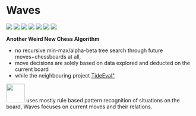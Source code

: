 # Waves #
<p align="left">
  <a href="#"><img src="https://img.shields.io/badge/Java-ED8B00?style=flat&logo=java&logoColor=white"></img></a>
  <a href="https://opensource.org/license/gpl-3-0"><img src="https://img.shields.io/github/license/AP-Sensing/ostree-tui?color=black"></img></a>
  <a href="#"><img src="https://img.shields.io/github/stars/chrinspire/Waves"></img></a>
  <a href="#"><img src="https://img.shields.io/github/forks/chrinspire/Waves"></img></a>
  <a href="#"><img src="https://img.shields.io/github/repo-size/chrinspire/Waves"></img></a>
  <a href="https://github.com/chrinspire/Waves/graphs/contributors"><img src="https://img.shields.io/github/contributors/chrinspire/Waves?color=blue"></img></a>
  <a href="https://github.com/chrinspire/Waves/issues"><img src="https://img.shields.io/github/issues/chrinspire/Waves"></img></a>
</p>

**Another Weird New Chess Algorithm**  
- no recursive min-max/alpha-beta tree search through future moves+chessboards at all,  
- move decisions are solely based on data explored and deducted on the current board  
- while the neighbouring project [TideEval"](https://github.com/chrinspire/TideEval) 
<img src="https://github.com/chrinspire/TideEval/tree/master/assets/TideEval_Logo_dark.png" width="50"/>
uses mostly rule based pattern recognition of situations on the board, Waves focuses on current moves and their relations.



